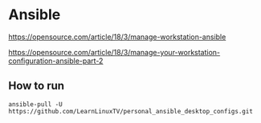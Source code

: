 # Ansible

https://opensource.com/article/18/3/manage-workstation-ansible

https://opensource.com/article/18/3/manage-your-workstation-configuration-ansible-part-2

## How to run
```
ansible-pull -U https://github.com/LearnLinuxTV/personal_ansible_desktop_configs.git
```
